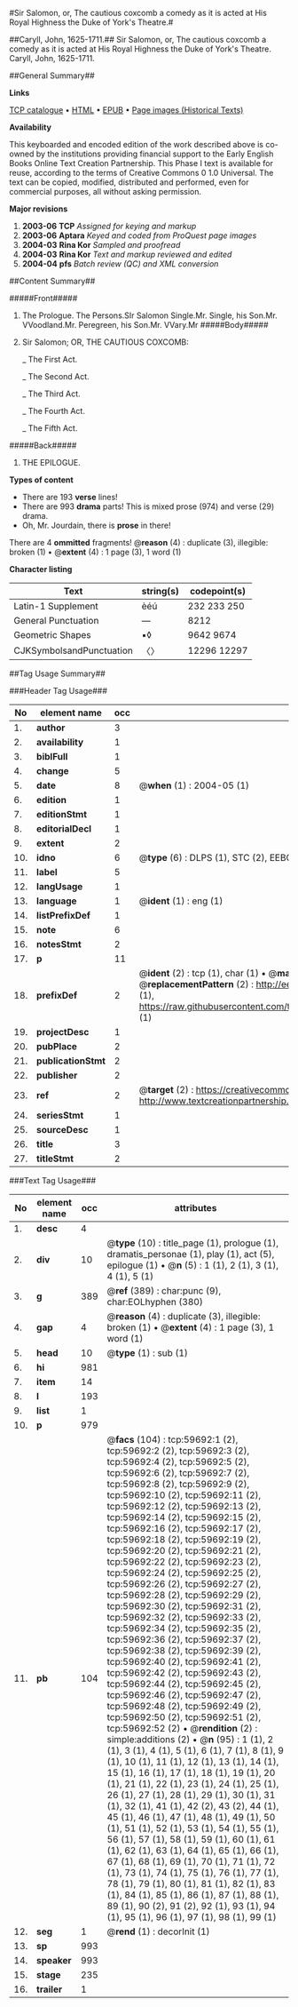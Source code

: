 #Sir Salomon, or, The cautious coxcomb a comedy as it is acted at His Royal Highness the Duke of York's Theatre.#

##Caryll, John, 1625-1711.##
Sir Salomon, or, The cautious coxcomb a comedy as it is acted at His Royal Highness the Duke of York's Theatre.
Caryll, John, 1625-1711.

##General Summary##

**Links**

[TCP catalogue](http://www.ota.ox.ac.uk/tcp/)  • 
[HTML](http://tei.it.ox.ac.uk/tcp/Texts-HTML/free/A35/A35337.html)  • 
[EPUB](http://tei.it.ox.ac.uk/tcp/Texts-EPUB/free/A35/A35337.epub) • 
[Page images (Historical Texts)](https://data.historicaltexts.jisc.ac.uk/view?pubId=eebo-12331601e&pageId=eebo-12331601e-59692-1)

**Availability**

This keyboarded and encoded edition of the
	       work described above is co-owned by the institutions
	       providing financial support to the Early English Books
	       Online Text Creation Partnership. This Phase I text is
	       available for reuse, according to the terms of Creative
	       Commons 0 1.0 Universal. The text can be copied,
	       modified, distributed and performed, even for
	       commercial purposes, all without asking permission.

**Major revisions**

1. __2003-06__ __TCP__ *Assigned for keying and markup*
1. __2003-06__ __Aptara__ *Keyed and coded from ProQuest page images*
1. __2004-03__ __Rina Kor__ *Sampled and proofread*
1. __2004-03__ __Rina Kor__ *Text and markup reviewed and edited*
1. __2004-04__ __pfs__ *Batch review (QC) and XML conversion*

##Content Summary##

#####Front#####

1. The Prologue.
The Persons.SIr Salomon Single.Mr. Single, his Son.Mr. VVoodland.Mr. Peregreen, his Son.Mr. VVary.Mr
#####Body#####

1. Sir Salomon;
OR, THE
CAUTIOUS COXCOMB:

    _ The First Act.

    _ The Second Act.

    _ The Third Act.

    _ The Fourth Act.

    _ The Fifth Act.

#####Back#####

1. THE
EPILOGUE.

**Types of content**

  * There are 193 **verse** lines!
  * There are 993 **drama** parts! This is mixed prose (974) and verse (29) drama.
  * Oh, Mr. Jourdain, there is **prose** in there!

There are 4 **ommitted** fragments! 
 @__reason__ (4) : duplicate (3), illegible: broken (1)  •  @__extent__ (4) : 1 page (3), 1 word (1)

**Character listing**


|Text|string(s)|codepoint(s)|
|---|---|---|
|Latin-1 Supplement|èéú|232 233 250|
|General Punctuation|—|8212|
|Geometric Shapes|▪◊|9642 9674|
|CJKSymbolsandPunctuation|〈〉|12296 12297|

##Tag Usage Summary##

###Header Tag Usage###

|No|element name|occ|attributes|
|---|---|---|---|
|1.|__author__|3||
|2.|__availability__|1||
|3.|__biblFull__|1||
|4.|__change__|5||
|5.|__date__|8| @__when__ (1) : 2004-05 (1)|
|6.|__edition__|1||
|7.|__editionStmt__|1||
|8.|__editorialDecl__|1||
|9.|__extent__|2||
|10.|__idno__|6| @__type__ (6) : DLPS (1), STC (2), EEBO-CITATION (1), OCLC (1), VID (1)|
|11.|__label__|5||
|12.|__langUsage__|1||
|13.|__language__|1| @__ident__ (1) : eng (1)|
|14.|__listPrefixDef__|1||
|15.|__note__|6||
|16.|__notesStmt__|2||
|17.|__p__|11||
|18.|__prefixDef__|2| @__ident__ (2) : tcp (1), char (1)  •  @__matchPattern__ (2) : ([0-9\-]+):([0-9IVX]+) (1), (.+) (1)  •  @__replacementPattern__ (2) : http://eebo.chadwyck.com/downloadtiff?vid=$1&page=$2 (1), https://raw.githubusercontent.com/textcreationpartnership/Texts/master/tcpchars.xml#$1 (1)|
|19.|__projectDesc__|1||
|20.|__pubPlace__|2||
|21.|__publicationStmt__|2||
|22.|__publisher__|2||
|23.|__ref__|2| @__target__ (2) : https://creativecommons.org/publicdomain/zero/1.0/ (1), http://www.textcreationpartnership.org/docs/. (1)|
|24.|__seriesStmt__|1||
|25.|__sourceDesc__|1||
|26.|__title__|3||
|27.|__titleStmt__|2||


###Text Tag Usage###

|No|element name|occ|attributes|
|---|---|---|---|
|1.|__desc__|4||
|2.|__div__|10| @__type__ (10) : title_page (1), prologue (1), dramatis_personae (1), play (1), act (5), epilogue (1)  •  @__n__ (5) : 1 (1), 2 (1), 3 (1), 4 (1), 5 (1)|
|3.|__g__|389| @__ref__ (389) : char:punc (9), char:EOLhyphen (380)|
|4.|__gap__|4| @__reason__ (4) : duplicate (3), illegible: broken (1)  •  @__extent__ (4) : 1 page (3), 1 word (1)|
|5.|__head__|10| @__type__ (1) : sub (1)|
|6.|__hi__|981||
|7.|__item__|14||
|8.|__l__|193||
|9.|__list__|1||
|10.|__p__|979||
|11.|__pb__|104| @__facs__ (104) : tcp:59692:1 (2), tcp:59692:2 (2), tcp:59692:3 (2), tcp:59692:4 (2), tcp:59692:5 (2), tcp:59692:6 (2), tcp:59692:7 (2), tcp:59692:8 (2), tcp:59692:9 (2), tcp:59692:10 (2), tcp:59692:11 (2), tcp:59692:12 (2), tcp:59692:13 (2), tcp:59692:14 (2), tcp:59692:15 (2), tcp:59692:16 (2), tcp:59692:17 (2), tcp:59692:18 (2), tcp:59692:19 (2), tcp:59692:20 (2), tcp:59692:21 (2), tcp:59692:22 (2), tcp:59692:23 (2), tcp:59692:24 (2), tcp:59692:25 (2), tcp:59692:26 (2), tcp:59692:27 (2), tcp:59692:28 (2), tcp:59692:29 (2), tcp:59692:30 (2), tcp:59692:31 (2), tcp:59692:32 (2), tcp:59692:33 (2), tcp:59692:34 (2), tcp:59692:35 (2), tcp:59692:36 (2), tcp:59692:37 (2), tcp:59692:38 (2), tcp:59692:39 (2), tcp:59692:40 (2), tcp:59692:41 (2), tcp:59692:42 (2), tcp:59692:43 (2), tcp:59692:44 (2), tcp:59692:45 (2), tcp:59692:46 (2), tcp:59692:47 (2), tcp:59692:48 (2), tcp:59692:49 (2), tcp:59692:50 (2), tcp:59692:51 (2), tcp:59692:52 (2)  •  @__rendition__ (2) : simple:additions (2)  •  @__n__ (95) : 1 (1), 2 (1), 3 (1), 4 (1), 5 (1), 6 (1), 7 (1), 8 (1), 9 (1), 10 (1), 11 (1), 12 (1), 13 (1), 14 (1), 15 (1), 16 (1), 17 (1), 18 (1), 19 (1), 20 (1), 21 (1), 22 (1), 23 (1), 24 (1), 25 (1), 26 (1), 27 (1), 28 (1), 29 (1), 30 (1), 31 (1), 32 (1), 41 (1), 42 (2), 43 (2), 44 (1), 45 (1), 46 (1), 47 (1), 48 (1), 49 (1), 50 (1), 51 (1), 52 (1), 53 (1), 54 (1), 55 (1), 56 (1), 57 (1), 58 (1), 59 (1), 60 (1), 61 (1), 62 (1), 63 (1), 64 (1), 65 (1), 66 (1), 67 (1), 68 (1), 69 (1), 70 (1), 71 (1), 72 (1), 73 (1), 74 (1), 75 (1), 76 (1), 77 (1), 78 (1), 79 (1), 80 (1), 81 (1), 82 (1), 83 (1), 84 (1), 85 (1), 86 (1), 87 (1), 88 (1), 89 (1), 90 (2), 91 (2), 92 (1), 93 (1), 94 (1), 95 (1), 96 (1), 97 (1), 98 (1), 99 (1)|
|12.|__seg__|1| @__rend__ (1) : decorInit (1)|
|13.|__sp__|993||
|14.|__speaker__|993||
|15.|__stage__|235||
|16.|__trailer__|1||
